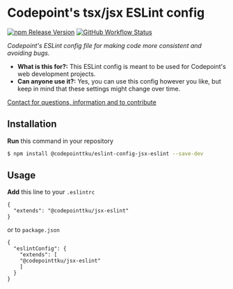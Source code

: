 # Codepoint's tsx/jsx ESLint config

[![npm Release Version](https://img.shields.io/github/v/release/codepointtku/jsx-eslint?logo=npm&style=for-the-badge&labelColor=333333)](https://www.npmjs.com/package/@codepointtku/jsx-eslint)
[![GitHub Workflow Status](https://img.shields.io/github/workflow/status/codepointtku/jsx-eslint/npm%20Publish?logo=githubactions&logoColor=cyan&style=for-the-badge&labelColor=333333)](https://github.com/codepointtku/jsx-eslint/actions/workflows/npm-publish.yml)

*Codepoint's ESLint config file for making code more consistent and avoiding bugs.*

* **What is this for?:** This ESLint config is meant to be used for Codepoint's web development projects.
* **Can anyone use it?:** Yes, you can use this config however you like, but keep in mind that these settings might change over time.

[Contact for questions, information and to contribute](mailto:juuso.laakso@turku.fi)

## Installation
**Run** this command in your repository
```bash
$ npm install @codepointtku/eslint-config-jsx-eslint --save-dev
```

## Usage
**Add** this line to your `.eslintrc`
```jsonc
{
  "extends": "@codepointtku/jsx-eslint"
}
```

or to `package.json`
```jsonc
{
  "eslintConfig": {
    "extends": [
    "@codepointtku/jsx-eslint"
    ]
  }
}
```
